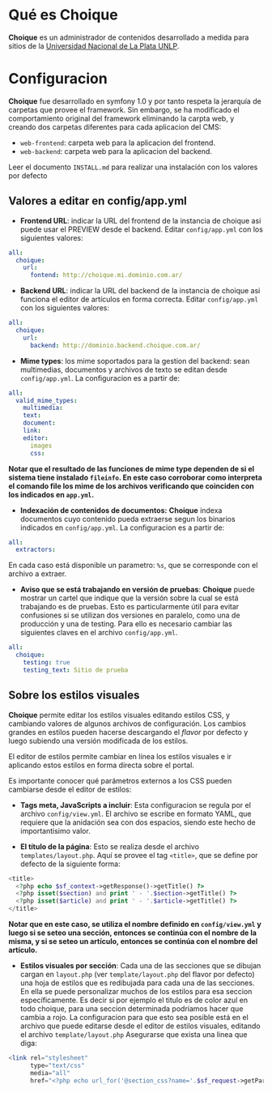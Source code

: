 # Qué es Choique

**Choique** es un administrador de contenidos desarrollado a medida para sitios de 
la [Universidad Nacional de La Plata UNLP](http://www.unlp.edu.ar/). 

# Configuracion

**Choique** fue desarrollado en symfony 1.0 y por tanto respeta la jerarquía de carpetas que 
provee el framework. Sin embargo, se ha modificado el comportamiento original del framework
eliminando la carpta web, y creando dos carpetas diferentes para cada aplicacion del CMS:
  * `web-frontend`: carpeta web para la aplicacion del frontend.
  * `web-backend`: carpeta web para la aplicacion del backend.

Leer el documento `INSTALL.md` para realizar una instalación con los valores por defecto


## Valores a editar en config/app.yml

* **Frontend URL**: indicar la URL del frontend de la instancia de choique asi puede
  usar el PREVIEW desde el backend. Editar `config/app.yml` con los siguientes valores:

```yaml
all:
  choique:
    url:
      fontend: http://choique.mi.dominio.com.ar/
```

* **Backend URL**: indicar la URL del backend de la instancia de choique asi funciona
  el editor de artículos en forma correcta. Editar `config/app.yml` con los 
  siguientes valores:

```yaml
all:
  choique:
    url:
      backend: http://dominio.backend.choique.com.ar/
```

* **Mime types**: los mime soportados para la gestion del backend: sean multimedias, 
  documentos y archivos de texto se editan desde `config/app.yml`. La 
  configuracion es a partir de:

```yaml
all:
  valid_mime_types:
    multimedia:
    text:
    document:
    link:
    editor:
      images
      css:
```

**Notar que el resultado de las funciones de mime type dependen de si el sistema 
tiene instalado `fileinfo`. En este caso corroborar como interpreta el comando 
file los mime de los archivos verificando que coinciden con los indicados en 
`app.yml`.**

* **Indexación de contenidos de documentos:** **Choique** indexa documentos cuyo 
  contenido pueda extraerse segun los binarios indicados en `config/app.yml`. 
  La configuracion es a partir de:

```yaml
all:
  extractors:
```

  En cada caso está disponible un parametro: `%s`, que se corresponde con el archivo a 
  extraer.

* **Aviso que se está trabajando en versión de pruebas**: **Choique** puede mostrar
  un cartel que indique que la versión sobre la cual se está trabajando es de pruebas.
  Esto es particularmente útil para evitar confusiones si se utilizan dos versiones en
  paralelo, como una de producción y una de testing.
  Para ello es necesario cambiar las siguientes claves en el archivo `config/app.yml`.

```yaml
all:
  choique:
    testing: true
    testing_text: Sitio de prueba
```

## Sobre los estilos visuales

**Choique** permite editar los estilos visuales editando estilos CSS, y cambiando 
valores de algunos archivos de configuración.
Los cambios grandes en estilos pueden hacerse descargando el *flavor* por defecto
y luego subiendo una versión modificada de los estilos.

El editor de estilos permite cambiar en línea los estilos visuales e ir 
aplicando estos estilos en forma directa sobre el portal. 

Es importante conocer qué parámetros externos a los CSS pueden cambiarse desde
el editor de estilos:

* **Tags meta, JavaScripts a incluir**: Esta configuracion se regula por el archivo
  `config/view.yml`. El archivo se escribe en formato YAML, que requiere que la
  anidación sea con dos espacios, siendo este hecho de importantisimo valor.

* **El título de la página**: Esto se realiza desde el archivo `templates/layout.php`.
  Aquí se provee el tag `<title>`, que se define por defecto de la siguiente forma:

```php
<title>
  <?php echo $sf_context->getResponse()->getTitle() ?>
  <?php isset($section) and print ' - '.$section->getTitle() ?>
  <?php isset($article) and print ' - '.$article->getTitle() ?>
</title>
```

  **Notar que en este caso, se utiliza el nombre definido en `config/view.yml` 
  y luego si se seteo una sección, entonces se continúa con el nombre de la
  misma, y si se seteo un artículo, entonces se continúa con el nombre del
  artículo.**

* **Estilos visuales por sección**: Cada una de las secciones que se dibujan cargan
  en `layout.php` (ver `template/layout.php` del flavor por defecto) una hoja de 
  estilos que es redibujada para cada una de las secciones. En ella se puede 
  personalizar muchos de los estilos para esa seccion específicamente. Es decir
  si por ejemplo el titulo es de color azul en todo choique, para una seccion 
  determinada podríamos hacer que cambia a rojo. La configuracion para que esto
  sea posible está en el archivo que puede editarse desde el editor de estilos 
  visuales, editando el archivo `template/layout.php`
  Asegurarse que exista una linea que diga:

```php
<link rel="stylesheet" 
      type="text/css" 
      media="all" 
      href="<?php echo url_for('@section_css?name='.$sf_request->getParameter('section_name', '')) ?>" />
```
